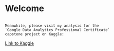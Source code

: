 # Welcome

```

Meanwhile, please visit my analysis for the
`Google Data Analytics Professional Certificate`
capstone project on Kaggle:

```

[Link to Kaggle](https://www.kaggle.com/altermann/cyclistic-case-study-google)

